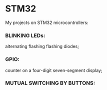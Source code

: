 # STM32
My projects on STM32 microcontrollers:

### BLINKING LEDs: 
alternating flashing flashing diodes;

### GPIO:
counter on a four-digit seven-segment display;

### MUTUAL SWITCHING BY BUTTONS:

